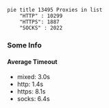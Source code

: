 
```mermaid
pie title 13495 Proxies in list
    "HTTP" : 10299
    "HTTPS": 1887
    "SOCKS" : 2022
```

### Some Info
#### Average Timeout

- mixed: 3.0s
- http: 1.4s
- https: 8.1s
- socks: 6.4s